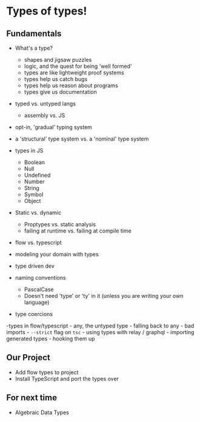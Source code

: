# Types of types!

## Fundamentals

- What's a type?
    - shapes and jigsaw puzzles
    - logic, and the quest for being 'well formed'
    - types are like lightweight proof systems
    - types help us catch bugs
    - types help us reason about programs
    - types give us documentation
- typed vs. untyped langs
    - assembly vs. JS
- opt-in, 'gradual' typing system
- a 'structural' type system vs. a 'nominal' type system
- types in JS
    - Boolean
    - Null
    - Undefined
    - Number
    - String
    - Symbol
    - Object
- Static vs. dynamic
    - Proptypes vs. static analysis
    - failing at runtime vs. failing at compile time
- flow vs. typescript
- modeling your domain with types
- type driven dev
- naming conventions
    - PascalCase
    - Doesn't need 'type' or 'ty' in it (unless you are writing your own language)

- type coercions

-types in flow/typescript
    - any, the untyped type
    - falling back to any
    - bad imports
    - `--strict` flag on `tsc`
    - using types with relay / graphql
        - importing generated types
        - hooking them up

## Our Project

- Add flow types to project
- Install TypeScript and port the types over

## For next time

- Algebraic Data Types

